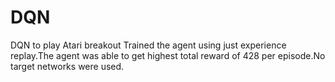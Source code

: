 # DQN
DQN to play Atari breakout
Trained the agent using just experience replay.The agent was able to get highest total reward of 428 per episode.No target networks were used.
